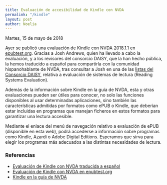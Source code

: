 ```yaml
---
title: Evaluación de accesibilidad de Kindle con NVDA
permalink: "/kindle"
layout: post
author: Noelia
---
```


<footer>Martes, 15 de mayo de 2018</footer>

Ayer se publicó una evaluación de Kindle con NVDA 2018.1.1 en [epubtest.org](http://www.epubtest.org). Gracias a Josh Andrews, quien ha llevado a cabo la evaluación, y a los revisores del consorcio DAISY, que la han hecho pública, la hemos traducido a español para compartirla con la comunidad hispanohablante de NVDA, tras consultar a Josh en una de las [listas del Consorcio DAISY](http://www.daisy.org/join-lists), relativa a evaluación de sistemas de lectura (<span lang="en">Reading Systems Evaluation</span>).

Además de la información sobre Kindle en la guía de NVDA, esta y otras evaluaciones pueden ser útiles para conocer, no solo las funciones disponibles al usar determinadas aplicaciones, sino también las características admitidas por formatos como ePUB o Kindle, que deberían estar incluidas en programas que manejan ficheros en estos formatos para garantizar una lectura accesible.

Mediante el enlace del menú de navegación relativo a evaluación de ePUB (disponible en esta web), podrá accederse a información sobre programas como Kindle, Azardi o Adobe Digital Editions. Esperamos que sirva para elegir los programas más adecuados a las distintas necesidades de lectura.

### Referencias ###

- [Evaluación de Kindle con NVDA traducida a español](https://nvdaes.github.io/epub-accessibility-tests/kindlenvda/)
- [Evaluación de Kindle con NVDA en epubtest.org](http://epubtest.org/evaluation/456/)
- [Kindle en la guía de NVDA](https://nvdaes.github.io/userGuide.html#Kindle)


